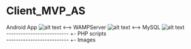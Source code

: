 # Client_MVP_AS

[andLogo]: https://github.com/JonathanC13/test/blob/master/and.png
[WAMPLogo]: https://github.com/JonathanC13/test/blob/master/WampServer.png
[SQLLogo]: https://github.com/JonathanC13/test/blob/master/sql.png

Android App ![alt text][andLogo] <--> WAMPServer ![alt text][WAMPLogo] <--> MySQL ![alt text][SQLLogo] <br />
--------------------------&nbsp;+- PHP scripts <br />
--------------------------&nbsp;+- Images
                  
